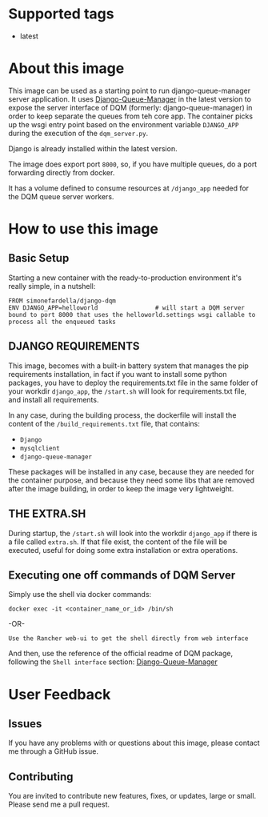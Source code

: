 # Supported tags
-   latest

# About this image
This image can be used as a starting point to run django-queue-manager server application.
It uses [Django-Queue-Manager](github.com/Simonefardella/django-queue-manager/tree/master/django-queue-manager) in 
the latest version to expose the server interface of DQM (formerly: django-queue-manager) in order to keep separate
the queues from teh core app.
The container picks up the wsgi entry point based on the environment variable `DJANGO_APP` during the execution of 
the `dqm_server.py`.

Django is already installed within the latest version.

The image does export port `8000`, so, if you have multiple queues, do a port forwarding directly from docker.

It has a volume defined to consume resources at `/django_app` needed for the DQM queue server workers.

# How to use this image

## Basic Setup

Starting a new container with the ready-to-production environment it's really simple, in a nutshell:

    FROM simonefardella/django-dqm
    ENV DJANGO_APP=helloworld                # will start a DQM server bound to port 8000 that uses the helloworld.settings wsgi callable to process all the enqueued tasks

## DJANGO REQUIREMENTS

This image, becomes with a built-in battery system that manages the pip requirements installation, in fact
if you want to install some python packages, you have to deploy the requirements.txt file in the same folder of your 
workdir `django_app`, the `/start.sh` will look for requirements.txt file, and install all requirements.

In any case, during the building process, the dockerfile will install the content of the `/build_requirements.txt` 
file, that contains:

- `Django`
- `mysqlclient`
- `django-queue-manager`

These packages will be installed in any case, because they are needed for the container purpose,
and because they need some libs that are removed after the image building, in order to keep the image very lightweight.

## THE EXTRA.SH

During startup, the `/start.sh` will look into the workdir `django_app` if there is a file called `extra.sh`. If that file 
exist, the content of the file will be executed, useful for doing some extra installation or extra operations.


## Executing one off commands of DQM Server

Simply use the shell via docker commands:

    docker exec -it <container_name_or_id> /bin/sh
    
-OR-
    
    Use the Rancher web-ui to get the shell directly from web interface

And then, use the reference of the official readme of DQM package, following the `Shell interface` section:
[Django-Queue-Manager](https://github.com/Simonefardella/django-queue-manager/tree/master/django-queue-manager#Run-the-Tasks-Queue-Server) 

# User Feedback

## Issues
If you have any problems with or questions about this image, please contact me through a GitHub issue.

## Contributing
You are invited to contribute new features, fixes, or updates, large or small.
Please send me a pull request.
